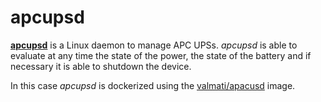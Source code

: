 # apcupsd

**[apcupsd](http://www.apcupsd.org/)** is a Linux daemon to manage APC UPSs. *apcupsd* is able to evaluate at any time the state of the power, the state of the battery and if necessary it is able to shutdown the device.

 In this case *apcupsd* is dockerized using the [valmati/apacusd](https://github.com/ValMati/apcupsd-docker) image.